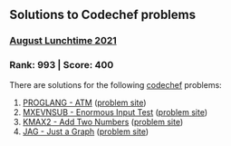 ## Solutions to Codechef problems

### [August Lunchtime 2021](https://www.codechef.com/LTIME99/?itm_medium=navmenu&itm_campaign=LTIME99)

### Rank: 993  |  Score: 400

There are solutions for the following [codechef](https://www.codechef.com/) problems:

1. [PROGLANG - ATM](PROGLANG.cpp)
  ([problem site](https://www.codechef.com/LTIME99C/problems/PROGLANG))
2. [MXEVNSUB - Enormous Input Test](MXEVNSUB.cpp)
  ([problem site](https://www.codechef.com/LTIME99C/problems/MXEVNSUB))
3. [KMAX2 - Add Two Numbers](KMAX2.cpp)
  ([problem site](https://www.codechef.com/LTIME99C/problems/KMAX2))
4. [JAG - Just a Graph](JAG.cpp)
  ([problem site](https://www.codechef.com/LTIME99C/problems/JAG))

